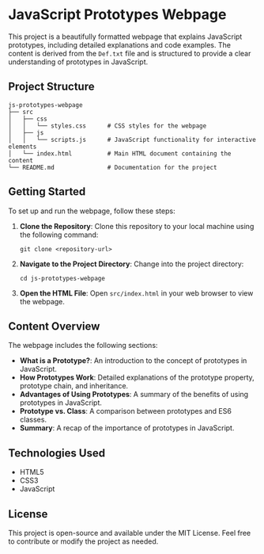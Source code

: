 # JavaScript Prototypes Webpage

This project is a beautifully formatted webpage that explains JavaScript prototypes, including detailed explanations and code examples. The content is derived from the `Def.txt` file and is structured to provide a clear understanding of prototypes in JavaScript.

## Project Structure

```
js-prototypes-webpage
├── src
│   ├── css
│   │   └── styles.css      # CSS styles for the webpage
│   ├── js
│   │   └── scripts.js      # JavaScript functionality for interactive elements
│   └── index.html          # Main HTML document containing the content
└── README.md               # Documentation for the project
```

## Getting Started

To set up and run the webpage, follow these steps:

1. **Clone the Repository**: 
   Clone this repository to your local machine using the following command:
   ```
   git clone <repository-url>
   ```

2. **Navigate to the Project Directory**: 
   Change into the project directory:
   ```
   cd js-prototypes-webpage
   ```

3. **Open the HTML File**: 
   Open `src/index.html` in your web browser to view the webpage.

## Content Overview

The webpage includes the following sections:

- **What is a Prototype?**: An introduction to the concept of prototypes in JavaScript.
- **How Prototypes Work**: Detailed explanations of the prototype property, prototype chain, and inheritance.
- **Advantages of Using Prototypes**: A summary of the benefits of using prototypes in JavaScript.
- **Prototype vs. Class**: A comparison between prototypes and ES6 classes.
- **Summary**: A recap of the importance of prototypes in JavaScript.

## Technologies Used

- HTML5
- CSS3
- JavaScript

## License

This project is open-source and available under the MIT License. Feel free to contribute or modify the project as needed.